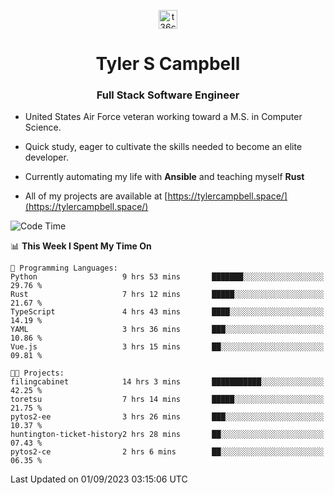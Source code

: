 <p align="center">
<a href="https://www.linkedin.com/in/t36campbell" target="blank"><img align="center" src="https://ik.imagekit.io/t36campbell/Portfolio/linkedin.png.original_m8bbGgPh6.png" alt="t36campbell" height="30" width="30" /></a>
</p>
<h1 align="center">Tyler S Campbell</h1>
<h3 align="center">Full Stack Software Engineer</h3>

* United States Air Force veteran working toward a M.S. in Computer Science.

* Quick study, eager to cultivate the skills needed to become an elite developer.

* Currently automating my life with **Ansible** and teaching myself **Rust**

* All of my projects are available at [https://tylercampbell.space/](https://tylercampbell.space/)

<!--START_SECTION:waka-->
![Code Time](http://img.shields.io/badge/Code%20Time-2%2C760%20hrs%2017%20mins-blue)

📊 **This Week I Spent My Time On** 

```text
💬 Programming Languages: 
Python                   9 hrs 53 mins       ███████░░░░░░░░░░░░░░░░░░   29.76 % 
Rust                     7 hrs 12 mins       █████░░░░░░░░░░░░░░░░░░░░   21.67 % 
TypeScript               4 hrs 43 mins       ████░░░░░░░░░░░░░░░░░░░░░   14.19 % 
YAML                     3 hrs 36 mins       ███░░░░░░░░░░░░░░░░░░░░░░   10.86 % 
Vue.js                   3 hrs 15 mins       ██░░░░░░░░░░░░░░░░░░░░░░░   09.81 % 

🐱‍💻 Projects: 
filingcabinet            14 hrs 3 mins       ███████████░░░░░░░░░░░░░░   42.25 % 
toretsu                  7 hrs 14 mins       █████░░░░░░░░░░░░░░░░░░░░   21.75 % 
pytos2-ee                3 hrs 26 mins       ███░░░░░░░░░░░░░░░░░░░░░░   10.37 % 
huntington-ticket-history2 hrs 28 mins       ██░░░░░░░░░░░░░░░░░░░░░░░   07.43 % 
pytos2-ce                2 hrs 6 mins        ██░░░░░░░░░░░░░░░░░░░░░░░   06.35 % 
```


 Last Updated on 01/09/2023 03:15:06 UTC
<!--END_SECTION:waka-->
